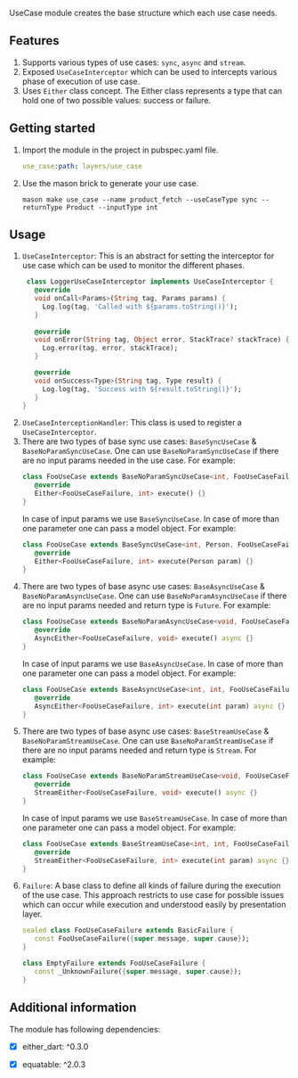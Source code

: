 UseCase module creates the base structure which each use case needs. 

## Features

1. Supports various types of use cases: `sync`, `async` and `stream`.
2. Exposed `UseCaseInterceptor` which can be used to intercepts various phase of execution of use case.
3. Uses `Either` class concept. The Either class represents a type that can hold one of two possible values: success or failure.


## Getting started

1. Import the module in the project in pubspec.yaml file.
   ```yaml
   use_case:path: layers/use_case
   ```
2. Use the mason brick to generate your use case.
   ```shell
   mason make use_case --name product_fetch --useCaseType sync --returnType Product --inputType int
   ```


## Usage

1. `UseCaseInterceptor`: This is an abstract for setting the interceptor for use case which can be used to monitor the different phases.
   ```dart
    class LoggerUseCaseInterceptor implements UseCaseInterceptor {
      @override
      void onCall<Params>(String tag, Params params) {
        Log.log(tag, 'Called with ${params.toString()}');
      }
      
      @override
      void onError(String tag, Object error, StackTrace? stackTrace) {
        Log.error(tag, error, stackTrace);
      }
   
      @override
      void onSuccess<Type>(String tag, Type result) {
        Log.log(tag, 'Success with ${result.toString()}');
      }
   }
   ```
2. `UseCaseInterceptionHandler`: This class is used to register a `UseCaseInterceptor`.
3. There are two types of base sync use cases: `BaseSyncUseCase` & `BaseNoParamSyncUseCase`.
   One can use `BaseNoParamSyncUseCase` if there are no input params needed in the use case. For example:
   ```dart
   class FooUseCase extends BaseNoParamSyncUseCase<int, FooUseCaseFailure> {
      @override
      Either<FooUseCaseFailure, int> execute() {}
   }
   ```
   In case of input params we use `BaseSyncUseCase`. In case of more than one parameter one can pass  a model object. For example:
   ```dart
   class FooUseCase extends BaseSyncUseCase<int, Person, FooUseCaseFailure> {
      @override
      Either<FooUseCaseFailure, int> execute(Person param) {}
   }
   ```
4. There are two types of base async use cases: `BaseAsyncUseCase` & `BaseNoParamAsyncUseCase`.
   One can use `BaseNoParamAsyncUseCase` if there are no input params needed and return type is `Future`. For example:
   ```dart
   class FooUseCase extends BaseNoParamAsyncUseCase<void, FooUseCaseFailure> {
      @override
      AsyncEither<FooUseCaseFailure, void> execute() async {}
   }
   ```
   In case of input params we use `BaseAsyncUseCase`. In case of more than one parameter one can pass a model object. For example:
   ```dart
   class FooUseCase extends BaseAsyncUseCase<int, int, FooUseCaseFailure> {
      @override
      AsyncEither<FooUseCaseFailure, int> execute(int param) async {}
   }
   ```
5. There are two types of base async use cases: `BaseStreamUseCase` & `BaseNoParamStreamUseCase`.
   One can use `BaseNoParamStreamUseCase` if there are no input params needed and return type is `Stream`. For example:
   ```dart
   class FooUseCase extends BaseNoParamStreamUseCase<void, FooUseCaseFailure> {
      @override
      StreamEither<FooUseCaseFailure, void> execute() async {}
   }
   ```
   In case of input params we use `BaseStreamUseCase`. In case of more than one parameter one can pass a model object. For example:
   ```dart
   class FooUseCase extends BaseStreamUseCase<int, int, FooUseCaseFailure> {
      @override
      StreamEither<FooUseCaseFailure, int> execute(int param) async {}
   }
   ```
6. `Failure`: A base class to define all kinds of failure during the execution of the use case. This approach restricts to use case for possible issues which can occur while execution and understood easily by presentation layer.
   ```dart
   sealed class FooUseCaseFailure extends BasicFailure {
      const FooUseCaseFailure({super.message, super.cause});
   }
   
   class EmptyFailure extends FooUseCaseFailure {
      const _UnknownFailure({super.message, super.cause});
   }
   ```


## Additional information

The module has following dependencies:
- [x] either_dart: ^0.3.0
- [x] equatable: ^2.0.3

